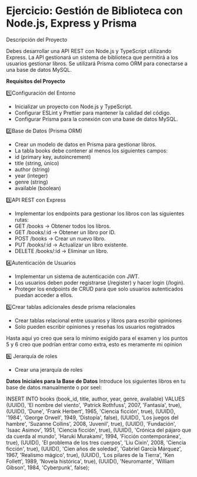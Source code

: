 # Ejercicio: Gestión de Biblioteca con Node.js, Express y Prisma

Descripción del Proyecto

Debes desarrollar una API REST con Node.js y TypeScript utilizando Express. La API gestionará un sistema de biblioteca que permitirá a los usuarios gestionar libros. Se utilizará Prisma como ORM para conectarse a una base de datos MySQL.




**Requisitos del Proyecto**

1️⃣Configuración del Entorno
 
-   Inicializar un proyecto con Node.js y TypeScript.
-   Configurar ESLint y Prettier para mantener la calidad del código.
-   Configurar Prisma para la conexión con una base de datos MySQL.

2️⃣Base de Datos (Prisma ORM)

-   Crear un modelo de datos en Prisma para gestionar libros.
-   La tabla books debe contener al menos los siguientes campos:
-   id (primary key, autoincrement)
-   title (string, único)
-   author (string)
-   year (integer)
-   genre (string)
-   available (boolean)
  
3️⃣API REST con Express

-   Implementar los endpoints para gestionar los libros con las siguientes rutas:
-   GET /books → Obtener todos los libros.
-   GET /books/:id → Obtener un libro por ID.
-   POST /books → Crear un nuevo libro.
-   PUT /books/:id → Actualizar un libro existente.
-   DELETE /books/:id → Eliminar un libro.

4️⃣Autenticación de Usuarios

-   Implementar un sistema de autenticación con JWT.
-   Los usuarios deben poder registrarse (/register) y hacer login (/login).
-   Proteger los endpoints de CRUD para que solo usuarios autenticados puedan acceder a ellos.

5️⃣Crear tablas adicionales desde prisma relacionales

-   Crear tablas relacional entre usuarios y libros para escribir opiniones
-   Solo pueden escribir opiniones y reseñas los usuarios registrados

Hasta aquí yo creo que sera lo mínimo exigido para el examen y los puntos 5 y 6  creo que podrían entrar como extra, esto es meramente mi opinion
  
6️⃣ Jerarquía de roles

-   Crear una jerarquía de roles
  
**Datos Iniciales para la Base de Datos**
Introduce los siguientes libros en tu base de datos manualmente o por seel:

INSERT INTO books (book_id, title, author, year, genre, available) VALUES
(UUID(), 'El nombre del viento', 'Patrick Rothfuss', 2007, 'Fantasía', true),
(UUID(), 'Dune', 'Frank Herbert', 1965, 'Ciencia ficción', true),
(UUID(), '1984', 'George Orwell', 1949, 'Distopía', false),
(UUID(), 'Los juegos del hambre', 'Suzanne Collins', 2008, 'Juvenil', true),
(UUID(), 'Fundación', 'Isaac Asimov', 1951, 'Ciencia ficción', true),
(UUID(), 'Crónica del pájaro que da cuerda al mundo', 'Haruki Murakami', 1994, 'Ficción contemporánea', true),
(UUID(), 'El problema de los tres cuerpos', 'Liu Cixin', 2008, 'Ciencia ficción', true),
(UUID(), 'Cien años de soledad', 'Gabriel García Márquez', 1967, 'Realismo mágico', true),
(UUID(), 'Los pilares de la Tierra', 'Ken Follett', 1989, 'Novela histórica', true),
(UUID(), 'Neuromante', 'William Gibson', 1984, 'Cyberpunk', false);




